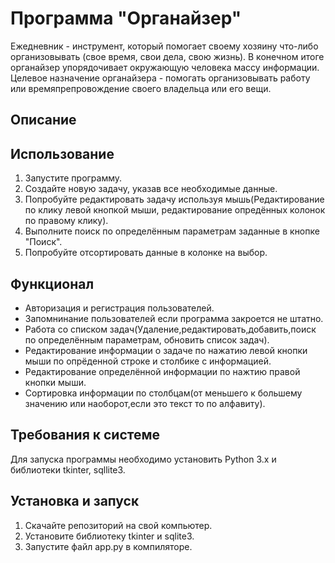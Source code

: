 # Программа "Органайзер"
Ежедневник - инструмент, который помогает своему хозяину что-либо организовывать (свое время, свои дела, свою жизнь). В конечном итоге органайзер упорядочивает окружающую человека массу информации. Целевое назначение органайзера - помогать организовывать работу или времяпрепровождение своего владельца или его вещи.

## Описание



## Использование

1. Запустите программу.
2. Создайте новую задачу, указав все необходимые данные.
3. Попробуйте редактировать задачу используя мышь(Редактирование по клику левой кнопкой мыши, редактирование опредённых колонок по правому клику).
4. Выполните поиск по определённым параметрам заданные в кнопке "Поиск".
5. Попробуйте отсортировать данные в колонке на выбор.

## Функционал

- Авторизация и регистрация пользователей.
- Запомнинание пользователей если программа закроется не штатно.
- Работа со списком задач(Удаление,редактировать,добавить,поиск по определённым параметрам, обновить список задач).
- Редактирование информации о задаче по нажатию левой кнопки мыши по опрёденной строке и столбике с информацией.
- Редактирование определённой информации по нажтию правой кнопки мыши.
- Сортировка информации по столбцам(от меньшего к большему значению или наоборот,если это текст то по алфавиту).

## Требования к системе

Для запуска программы необходимо установить Python 3.x и библиотеки tkinter, sqllite3.

## Установка и запуск

1. Скачайте репозиторий на свой компьютер.
2. Установите библиотеку tkinter и sqlite3.
3. Запустите файл app.py в компиляторе.
